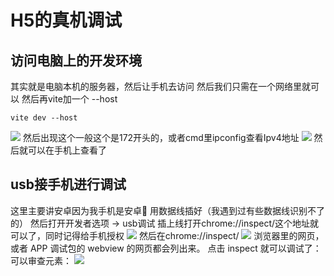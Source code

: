 # H5的真机调试

## 访问电脑上的开发环境
其实就是电脑本机的服务器，然后让手机去访问
然后我们只需在一个网络里就可以
然后再vite加一个 --host
```
vite dev --host
```
![](https://cdn.nlark.com/yuque/0/2024/png/33634946/1712205350863-8e5ff4da-f4c8-4516-9a13-9c20b04457e4.png#averageHue=%231f1f1f&clientId=ue64de280-851b-4&from=paste&id=ue0f0d6dc&originHeight=213&originWidth=1033&originalType=url&ratio=1.5&rotation=0&showTitle=false&status=done&style=none&taskId=u931e0a9d-eea5-4a5d-b594-1513be38e64&title=)
然后出现这个一般这个是172开头的，或者cmd里ipconfig查看Ipv4地址
![](https://cdn.nlark.com/yuque/0/2024/png/33634946/1712205350872-c4092834-01d1-41aa-8921-8dbfc2a3ca90.png#averageHue=%2312100f&clientId=ue64de280-851b-4&from=paste&id=u358475ba&originHeight=171&originWidth=696&originalType=url&ratio=1.5&rotation=0&showTitle=false&status=done&style=none&taskId=ub5d5e1f4-c750-4d8e-b865-28e99eadce3&title=)
然后就可以在手机上查看了

## usb接手机进行调试
这里主要讲安卓因为我手机是安卓🤫
用数据线插好（我遇到过有些数据线识别不了的）
然后打开开发者选项 -> usb调试
插上线打开chrome://inspect/这个地址就可以了，同时记得给手机授权
![](https://cdn.nlark.com/yuque/0/2024/png/33634946/1712205350863-f1d944b0-afef-4755-8873-e30e047712c5.png#averageHue=%23b9bcb6&clientId=ue64de280-851b-4&from=paste&id=u734001cf&originHeight=588&originWidth=740&originalType=url&ratio=1.5&rotation=0&showTitle=false&status=done&style=none&taskId=u6306b6d5-2dd0-4587-90a5-4c5043f57f5&title=)
然后在chrome://inspect/
![](https://cdn.nlark.com/yuque/0/2024/png/33634946/1712205350811-ace37b0f-e2c2-4428-89ce-5a8591825954.png#averageHue=%23fbfcfb&clientId=ue64de280-851b-4&from=paste&id=ue3f30bae&originHeight=583&originWidth=758&originalType=url&ratio=1.5&rotation=0&showTitle=false&status=done&style=none&taskId=u8ff3f06d-4f46-4b92-8c27-90a3cbc3e38&title=)
浏览器⾥的网页，或者 APP 调试包的 webview 的⽹⻚都会列出来。 点击 inspect 就可以调试了： 可以审查元素：
![](https://cdn.nlark.com/yuque/0/2024/png/33634946/1712205350788-f9030fdc-46ee-44d5-a7d9-de605b10814f.png#averageHue=%23d9c69f&clientId=ue64de280-851b-4&from=paste&id=u31e8a82d&originHeight=484&originWidth=709&originalType=url&ratio=1.5&rotation=0&showTitle=false&status=done&style=none&taskId=u02bd4ec8-938b-43dc-82f0-1a912cf003d&title=)
